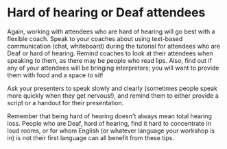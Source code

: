 # Hard of hearing or Deaf attendees

Again, working with attendees who are hard of hearing will go best with a flexible coach. Speak to your 
coaches about using text-based communication (chat, whiteboard) during the tutorial for attendees who are Deaf or hard of hearing. Remind coaches to look at their attendees when speaking to them, as there may 
be people who read lips. Also, find out if any of your attendees will be bringing interpreters; you 
will want to provide them with food and a space to sit!

Ask your presenters to speak slowly and clearly (sometimes people speak more quickly when they get 
nervous!), and remind them to either provide a script or a handout for their presentation. 

Remember that being hard of hearing doesn't always mean total hearing loss. People who are Deaf, hard 
of hearing, find it hard to concentrate in loud rooms, or for whom English (or whatever language your 
workshop is in) is not their first language can all benefit from these tips. 